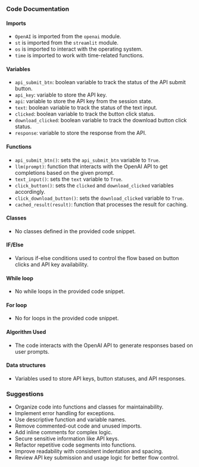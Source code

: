 ### Code Documentation

#### Imports
- `OpenAI` is imported from the `openai` module.
- `st` is imported from the `streamlit` module.
- `os` is imported to interact with the operating system.
- `time` is imported to work with time-related functions.

#### Variables
- `api_submit_btn`: boolean variable to track the status of the API submit button.
- `api_key`: variable to store the API key.
- `api`: variable to store the API key from the session state.
- `text`: boolean variable to track the status of the text input.
- `clicked`: boolean variable to track the button click status.
- `download_clicked`: boolean variable to track the download button click status.
- `response`: variable to store the response from the API.

#### Functions
- `api_submit_btn()`: sets the `api_submit_btn` variable to `True`.
- `llm(prompt)`: function that interacts with the OpenAI API to get completions based on the given prompt.
- `text_input()`: sets the `text` variable to `True`.
- `click_button()`: sets the `clicked` and `download_clicked` variables accordingly.
- `click_download_button()`: sets the `download_clicked` variable to `True`.
- `cached_result(result)`: function that processes the result for caching.

#### Classes
- No classes defined in the provided code snippet.

#### IF/Else
- Various if-else conditions used to control the flow based on button clicks and API key availability.

#### While loop
- No while loops in the provided code snippet.

#### For loop
- No for loops in the provided code snippet.

#### Algorithm Used
- The code interacts with the OpenAI API to generate responses based on user prompts.

#### Data structures
- Variables used to store API keys, button statuses, and API responses.

### Suggestions
- Organize code into functions and classes for maintainability.
- Implement error handling for exceptions.
- Use descriptive function and variable names.
- Remove commented-out code and unused imports.
- Add inline comments for complex logic.
- Secure sensitive information like API keys.
- Refactor repetitive code segments into functions.
- Improve readability with consistent indentation and spacing.
- Review API key submission and usage logic for better flow control.